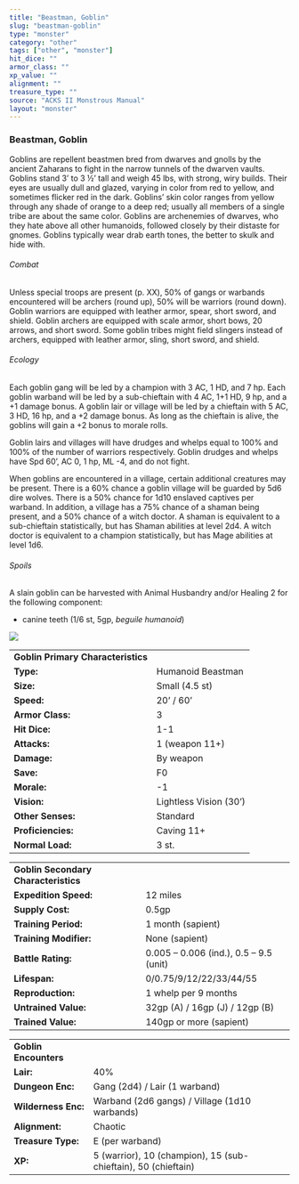 ```yaml
---
title: "Beastman, Goblin"
slug: "beastman-goblin"
type: "monster"
category: "other"
tags: ["other", "monster"]
hit_dice: ""
armor_class: ""
xp_value: ""
alignment: ""
treasure_type: ""
source: "ACKS II Monstrous Manual"
layout: "monster"
---
```


### Beastman, Goblin

Goblins are repellent beastmen bred from dwarves and gnolls by the ancient Zaharans to fight in the
narrow tunnels of the dwarven vaults. Goblins stand 3’ to 3 ½’ tall and weigh 45 lbs, with strong,
wiry builds. Their eyes are usually dull and glazed, varying in color from red to yellow, and
sometimes flicker red in the dark. Goblins’ skin color ranges from yellow through any shade of
orange to a deep red; usually all members of a single tribe are about the same color. Goblins are
archenemies of dwarves, who they hate above all other humanoids, followed closely by their distaste
for gnomes. Goblins typically wear drab earth tones, the better to skulk and hide with.

###### Combat

Unless special troops are present (p. XX), 50% of gangs or warbands encountered will be archers
(round up), 50% will be warriors (round down). Goblin warriors are equipped with leather armor,
spear, short sword, and shield. Goblin archers are equipped with scale armor, short bows, 20 arrows,
and short sword. Some goblin tribes might field slingers instead of archers, equipped with leather
armor, sling, short sword, and shield.

###### Ecology

Each goblin gang will be led by a champion with 3 AC, 1 HD, and 7 hp. Each goblin warband will be
led by a sub-chieftain with 4 AC, 1+1 HD, 9 hp, and a +1 damage bonus. A goblin lair or village will
be led by a chieftain with 5 AC, 3 HD, 16 hp, and a +2 damage bonus. As long as the chieftain is
alive, the goblins will gain a +2 bonus to morale rolls.

Goblin lairs and villages will have drudges and whelps equal to 100% and 100% of the number of
warriors respectively. Goblin drudges and whelps have Spd 60’, AC 0, 1 hp, ML -4, and do not fight.

When goblins are encountered in a village, certain additional creatures may be present. There is a
60% chance a goblin village will be guarded by 5d6 dire wolves. There is a 50% chance for 1d10
enslaved captives per warband. In addition, a village has a 75% chance of a shaman being present,
and a 50% chance of a witch doctor. A shaman is equivalent to a sub-chieftain statistically, but has
Shaman abilities at level 2d4. A witch doctor is equivalent to a champion statistically, but has
Mage abilities at level 1d6.

###### Spoils

A slain goblin can be harvested with Animal Husbandry and/or Healing 2 for the following component:

* canine teeth (1/6 st, 5gp, *beguile humanoid*)

![](data:image/png;base64...)

|  |  |
| --- | --- |
| **Goblin Primary Characteristics** | |
| **Type:** | Humanoid Beastman |
| **Size:** | Small (4.5 st) |
| **Speed:** | 20’ / 60’ |
| **Armor Class:** | 3 |
| **Hit Dice:** | 1-1 |
| **Attacks:** | 1 (weapon 11+) |
| **Damage:** | By weapon |
| **Save:** | F0 |
| **Morale:** | -1 |
| **Vision:** | Lightless Vision (30’) |
| **Other Senses:** | Standard |
| **Proficiencies:** | Caving 11+ |
| **Normal Load:** | 3 st. |

|  |  |
| --- | --- |
| **Goblin Secondary Characteristics** | |
| **Expedition Speed:** | 12 miles |
| **Supply Cost:** | 0.5gp |
| **Training Period:** | 1 month (sapient) |
| **Training Modifier:** | None (sapient) |
| **Battle Rating:** | 0.005 – 0.006 (ind.), 0.5 – 9.5 (unit) |
| **Lifespan:** | 0/0.75/9/12/22/33/44/55 |
| **Reproduction:** | 1 whelp per 9 months |
| **Untrained Value:** | 32gp (A) / 16gp (J) / 12gp (B) |
| **Trained Value:** | 140gp or more (sapient) |

|  |  |
| --- | --- |
| **Goblin Encounters** | |
| **Lair:** | 40% |
| **Dungeon Enc:** | Gang (2d4) / Lair (1 warband) |
| **Wilderness Enc:** | Warband (2d6 gangs) /  Village (1d10 warbands) |
| **Alignment:** | Chaotic |
| **Treasure Type:** | E (per warband) |
| **XP:** | 5 (warrior), 10 (champion), 15 (sub-chieftain), 50 (chieftain) |
